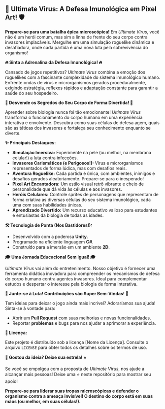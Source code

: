 ## 🦠 Ultimate Virus: A Defesa Imunológica em Pixel Art! 🛡️

**Prepare-se para uma batalha épica microscópica!** Em *Ultimate Virus*, você não é um herói comum, mas sim a linha de frente do seu corpo contra invasores implacáveis. Mergulhe em uma simulação roguelike dinâmica e desafiadora, onde cada partida é uma nova luta pela sobrevivência do organismo!

**🔥 Sinta a Adrenalina da Defesa Imunológica! 🔥**

Cansado de jogos repetitivos? *Ultimate Virus* combina a emoção dos roguelikes com a fascinante complexidade do sistema imunológico humano. Enfrente ondas de vírus e microrganismos gerados proceduralmente, exigindo estratégia, reflexos rápidos e adaptação constante para garantir a saúde do seu hospedeiro.

**🔬 Desvende os Segredos do Seu Corpo de Forma Divertida! 🔬**

Aprender sobre biologia nunca foi tão emocionante! *Ultimate Virus* transforma o funcionamento do corpo humano em uma experiência interativa e envolvente. Descubra como suas células de defesa agem, quais são as táticas dos invasores e fortaleça seu conhecimento enquanto se diverte.

**✨ Principais Destaques:**

* **Simulação Imersiva:** Experimente na pele (ou melhor, na membrana celular!) a luta contra infecções.
* **Invasores Carismáticos (e Perigosos!):** Vírus e microrganismos representados de forma lúdica, mas com desafios reais.
* **Aventura Roguelike:** Cada partida é única, com ambientes, inimigos e desafios gerados aleatoriamente. Prepare-se para o inesperado!
* **Pixel Art Encantadora:** Um estilo visual retrô vibrante e cheio de personalidade que dá vida às células e aos invasores.
* **Heróis Celulares:** Controle sprites de personagens que representam de forma criativa as diversas células do seu sistema imunológico, cada uma com suas habilidades únicas.
* **Aprendizado Divertido:** Um recurso educativo valioso para estudantes e entusiastas da biologia de todas as idades.

**🛠️ Tecnologia de Ponta (Nos Bastidores!):**

* Desenvolvido com a poderosa **Unity**.
* Programado na eficiente linguagem **C#**.
* Construído para a imersão em um ambiente **2D**.

**🎓 Uma Jornada Educacional Sem Igual! 🎓**

*Ultimate Virus* vai além do entretenimento. Nosso objetivo é fornecer uma ferramenta didática inovadora para compreender os mecanismos de defesa do corpo humano contra agentes invasores. Ideal para complementar estudos e despertar o interesse pela biologia de forma interativa.

**🤝 Junte-se à Luta! Contribuições são Super Bem-Vindas! 🤝**

Tem ideias para deixar o jogo ainda mais incrível? Adoraríamos sua ajuda! Sinta-se à vontade para:

* Abrir um **Pull Request** com suas melhorias e novas funcionalidades.
* Reportar **problemas** e bugs para nos ajudar a aprimorar a experiência.

**📜 Licença:**

Este projeto é distribuído sob a licença [Nome da Licença]. Consulte o arquivo `LICENSE` para obter todos os detalhes sobre os termos de uso.

**💖 Gostou da ideia? Deixe sua estrela! ⭐**

Se você se empolgou com a proposta de *Ultimate Virus*, nos ajude a alcançar mais pessoas! Deixe uma ⭐ neste repositório para mostrar seu apoio!

**Prepare-se para liderar suas tropas microscópicas e defender o organismo contra a ameaça invisível! O destino do corpo está em suas mãos (ou melhor, em suas células!).**
